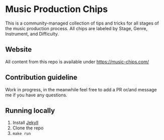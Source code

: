 # Music Production Chips

This is a community-managed collection of tips and tricks for all stages of the music production process. All chips are labeled by Stage, Genre, Instrument, and Difficulty.

## Website
All content from this repo is available under https://music-chips.com/

## Contribution guideline
Work in progress, in the meanwhile feel free to add a PR or/and message me if you have any questions.

## Running locally
1. Install [Jekyll](https://jekyllrb.com/docs/installation/)
1. Clone the repo
1. `make run`

